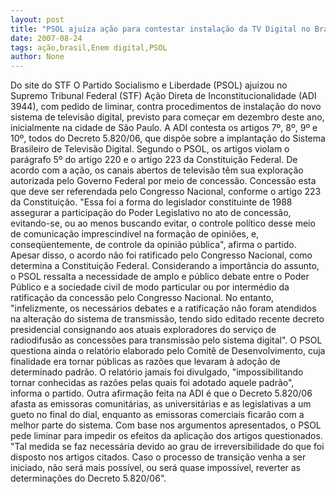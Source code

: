 ```yaml
---
layout: post
title: "PSOL ajuíza ação para contestar instalação da TV Digital no Brasil"
date: 2007-08-24
tags: ação,brasil,Enem digital,PSOL
author: None
---
```

Do site do STF
O Partido Socialismo e Liberdade (PSOL) ajuizou no Supremo Tribunal Federal (STF) A&ccedil;&atilde;o Direta de Inconstitucionalidade (ADI 3944), com pedido de liminar, contra procedimentos de instala&ccedil;&atilde;o do novo sistema de televis&atilde;o digital, previsto para come&ccedil;ar em dezembro deste ano, inicialmente na cidade de S&atilde;o Paulo.
A ADI contesta os artigos 7&ordm;, 8&ordm;, 9&ordm; e 10&ordm;, todos do Decreto 5.820/06, que disp&otilde;e sobre a implanta&ccedil;&atilde;o do Sistema Brasileiro de Televis&atilde;o Digital. Segundo o PSOL, os artigos violam o par&aacute;grafo 5&ordm; do artigo 220 e o artigo 223 da Constitui&ccedil;&atilde;o Federal.
De acordo com a a&ccedil;&atilde;o, os canais abertos de televis&atilde;o t&ecirc;m sua explora&ccedil;&atilde;o autorizada pelo Governo Federal por meio de concess&atilde;o. Concess&atilde;o esta que deve ser referendada pelo Congresso Nacional, conforme o artigo 223 da Constitui&ccedil;&atilde;o. &quot;Essa foi a forma do legislador constituinte de 1988 assegurar a participa&ccedil;&atilde;o do Poder Legislativo no ato de concess&atilde;o, evitando-se, ou ao menos buscando evitar, o controle pol&iacute;tico desse meio de comunica&ccedil;&atilde;o imprescind&iacute;vel na forma&ccedil;&atilde;o de opini&otilde;es, e, conseq&uuml;entemente, de controle da opini&atilde;o p&uacute;blica&quot;, afirma o partido. Apesar disso, o acordo n&atilde;o foi ratificado pelo Congresso Nacional, como determina a Constitui&ccedil;&atilde;o Federal.
Considerando a import&acirc;ncia do assunto, o PSOL ressalta a necessidade de amplo e p&uacute;blico debate entre o Poder P&uacute;blico e a sociedade civil de modo particular ou por interm&eacute;dio da ratifica&ccedil;&atilde;o da concess&atilde;o pelo Congresso Nacional. No entanto, &quot;infelizmente, os necess&aacute;rios debates e a ratifica&ccedil;&atilde;o n&atilde;o foram atendidos na altera&ccedil;&atilde;o do sistema de transmiss&atilde;o, tendo sido editado recente decreto presidencial consignando aos atuais exploradores do servi&ccedil;o de radiodifus&atilde;o as concess&otilde;es para transmiss&atilde;o pelo sistema digital&quot;.
O PSOL questiona ainda o relat&oacute;rio elaborado pelo Comit&ecirc; de Desenvolvimento, cuja finalidade era tornar p&uacute;blicas as raz&otilde;es que levaram &agrave; ado&ccedil;&atilde;o de determinado padr&atilde;o. O relat&oacute;rio jamais foi divulgado, &quot;impossibilitando tornar conhecidas as raz&otilde;es pelas quais foi adotado aquele padr&atilde;o&quot;, informa o partido.
Outra afirma&ccedil;&atilde;o feita na ADI &eacute; que o Decreto 5.820/06 afasta as emissoras comunit&aacute;rias, as universit&aacute;rias e as legislativas a um gueto no final do dial, enquanto as emissoras comerciais ficar&atilde;o com a melhor parte do sistema.
Com base nos argumentos apresentados, o PSOL pede liminar para impedir os efeitos da aplica&ccedil;&atilde;o dos artigos questionados. &quot;Tal medida se faz necess&aacute;ria devido ao grau de irreversibilidade do que foi disposto nos artigos citados. Caso o processo de transi&ccedil;&atilde;o venha a ser iniciado, n&atilde;o ser&aacute; mais poss&iacute;vel, ou ser&aacute; quase imposs&iacute;vel, reverter as determina&ccedil;&otilde;es do Decreto 5.820/06&quot;.

&nbsp;

&nbsp; 